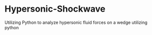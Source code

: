 # Hypersonic-Shockwave
Utilizing Python to analyze hypersonic fluid forces on a wedge utilizing python
